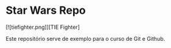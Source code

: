 # Star Wars Repo

[![tiefighter.png]][TIE Fighter]

Este repositório serve de exemplo para o curso de Git e Github.
